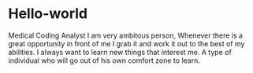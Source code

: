# Hello-world
Medical Coding Analyst
I am very ambitous person, Whenever there is a great opportunity in front of me I grab it and work it out to the best of my abilities. I always want to learn new things that interest me. A type of individual who will go out of his own comfort zone to learn.
